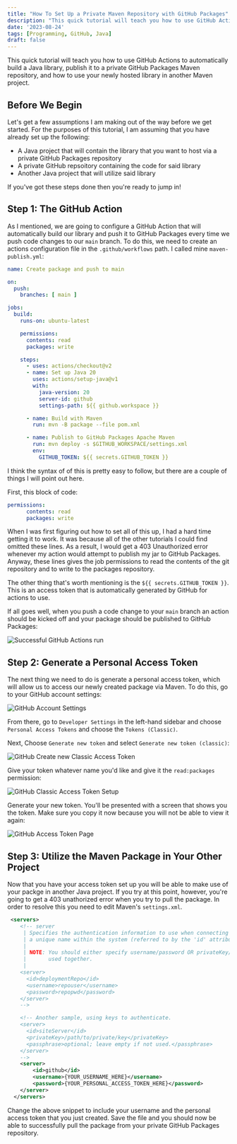```yaml
---
title: "How To Set Up a Private Maven Repository with GitHub Packages"
description: "This quick tutorial will teach you how to use GitHub Actions to automatically build a Java library, publish it to a private GitHub Packages Maven repository, and how to use your newly hosted library in another Maven project."
date: '2023-08-24'
tags: [Programming, GitHub, Java]
draft: false
---
```


This quick tutorial will teach you how to use GitHub Actions to automatically build a Java library, publish it to a private GitHub Packages Maven repository, and how to use your newly hosted library in another Maven project.

<!--more-->

## Before We Begin

Let's get a few assumptions I am making out of the way before we get started. For the purposes of this tutorial, I am assuming that you have already set up the following:

- A Java project that will contain the library that you want to host via a private GitHub Packages repository
- A private GitHub repsoitory containing the code for said library
- Another Java project that will utilize said library

If you've got these steps done then you're ready to jump in!

## Step 1: The GitHub Action

As I mentioned, we are going to configure a GitHub Action that will automatically build our library and push it to GitHub Packages every time we push code changes to our `main` branch. To do this, we need to create an actions configuration file in the `.github/workflows` path. I called mine `maven-publish.yml`:

```yaml
name: Create package and push to main

on:
  push:
    branches: [ main ]

jobs:
  build:
    runs-on: ubuntu-latest

    permissions:
      contents: read
      packages: write

    steps:
      - uses: actions/checkout@v2
      - name: Set up Java 20
        uses: actions/setup-java@v1
        with:
          java-version: 20
          server-id: github
          settings-path: ${{ github.workspace }}

      - name: Build with Maven
        run: mvn -B package --file pom.xml

      - name: Publish to GitHub Packages Apache Maven
        run: mvn deploy -s $GITHUB_WORKSPACE/settings.xml
        env:
          GITHUB_TOKEN: ${{ secrets.GITHUB_TOKEN }}
```

I think the syntax of of this is pretty easy to follow, but there are a couple of things I will point out here.

First, this block of code:

```yaml
permissions:
      contents: read
      packages: write
```

When I was first figuring out how to set all of this up, I had a hard time getting it to work. It was because all of the other tutorials I could find omitted these lines. As a result, I would get a 403 Unauthorized error whenever my action would attempt to publish my jar to GitHub Packages. Anyway, these lines gives the job permissions to read the contents of the git repository and to write to the packages repository.

The other thing that's worth mentioning is the `${{ secrets.GITHUB_TOKEN }}`. This is an access token that is automatically generated by GitHub for actions to use. 

If all goes well, when you push a code change to your `main` branch an action should be kicked off and your package should be published to GitHub Packages:

![Successful GitHub Actions run](/blog/github-packages-tutorial/GitHubActionsRun.png#center)

## Step 2: Generate a Personal Access Token

The next thing we need to do is generate a personal access token, which will allow us to access our newly created package via Maven. To do this, go to your GitHub account settings:

![GitHub Account Settings](/blog/github-packages-tutorial/GitHubAccountSettings.png#center)

From there, go to `Developer Settings` in the left-hand sidebar and choose `Personal Access Tokens` and choose the `Tokens (Classic)`. 

Next, Choose `Generate new token` and select `Generate new token (classic)`:

![GitHub Create new Classic Access Token](/blog/github-packages-tutorial/GitHubClassicToken.png#center)

Give your token whatever name you'd like and give it the `read:packages` permission:

![GitHub Classic Access Token Setup](/blog/github-packages-tutorial/GitHubTokenCreation.png#center)

Generate your new token. You'll be presented with a screen that shows you the token. Make sure you copy it now because you will not be able to view it again:

![GitHub Access Token Page](/blog/github-packages-tutorial/GitHubAccessToken.png#center)

## Step 3: Utilize the Maven Package in Your Other Project

Now that you have your access token set up you will be able to make use of your packge in another Java project. If you try at this point, however, you're going to get a 403 unathorized error when you try to pull the package. In order to resolve this you need to edit Maven's `settings.xml`. 

```xml
 <servers>
    <!-- server
     | Specifies the authentication information to use when connecting to a particular server, identified by
     | a unique name within the system (referred to by the 'id' attribute below).
     |
     | NOTE: You should either specify username/password OR privateKey/passphrase, since these pairings are
     |       used together.
     |
    <server>
      <id>deploymentRepo</id>
      <username>repouser</username>
      <password>repopwd</password>
    </server>
    -->

    <!-- Another sample, using keys to authenticate.
    <server>
      <id>siteServer</id>
      <privateKey>/path/to/private/key</privateKey>
      <passphrase>optional; leave empty if not used.</passphrase>
    </server>
    -->
	<server>
		<id>github</id>
		<username>{YOUR_USERNAME_HERE}</username>
		<password>{YOUR_PERSONAL_ACCESS_TOKEN_HERE}</password>
	</server>
  </servers>
```

Change the above snippet to include your username and the personal access token that you just created. Save the file and you should now be able to successfully pull the package from your private GitHub Packages repository. 